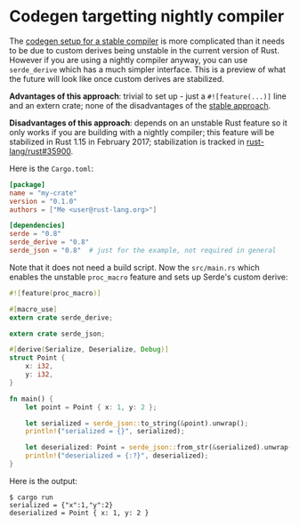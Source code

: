 # Codegen targetting nightly compiler

The [codegen setup for a stable compiler](codegen-stable.md) is more complicated
than it needs to be due to custom derives being unstable in the current version
of Rust. However if you are using a nightly compiler anyway, you can use
`serde_derive` which has a much simpler interface. This is a preview of what
the future will look like once custom derives are stabilized.

**Advantages of this approach**: trivial to set up - just a `#![feature(...)]`
line and an extern crate; none of the disadvantages of the [stable
approach](codegen-stable.md).

**Disadvantages of this approach**: depends on an unstable Rust feature so it
only works if you are building with a nightly compiler; this feature will be
stabilized in Rust 1.15 in February 2017; stabilization is tracked in
[rust-lang/rust#35900](https://github.com/rust-lang/rust/issues/35900).

Here is the `Cargo.toml`:

```toml:Cargo.toml
[package]
name = "my-crate"
version = "0.1.0"
authors = ["Me <user@rust-lang.org>"]

[dependencies]
serde = "0.8"
serde_derive = "0.8"
serde_json = "0.8"  # just for the example, not required in general
```

Note that it does not need a build script. Now the `src/main.rs` which enables
the unstable `proc_macro` feature and sets up Serde's custom derive:

```rust:src/main.rs
#![feature(proc_macro)]

#[macro_use]
extern crate serde_derive;

extern crate serde_json;

#[derive(Serialize, Deserialize, Debug)]
struct Point {
    x: i32,
    y: i32,
}

fn main() {
    let point = Point { x: 1, y: 2 };

    let serialized = serde_json::to_string(&point).unwrap();
    println!("serialized = {}", serialized);

    let deserialized: Point = serde_json::from_str(&serialized).unwrap();
    println!("deserialized = {:?}", deserialized);
}
```

Here is the output:

```
$ cargo run
serialized = {"x":1,"y":2}
deserialized = Point { x: 1, y: 2 }
```
